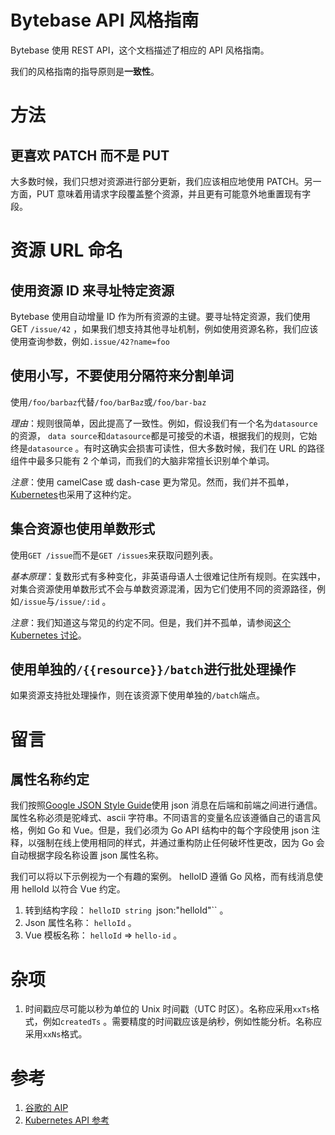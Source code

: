 # Bytebase API 风格指南

Bytebase 使用 REST API，这个文档描述了相应的 API 风格指南。

我们的风格指南的指导原则是**一致性**。

# 方法

## 更喜欢 PATCH 而不是 PUT

大多数时候，我们只想对资源进行部分更新，我们应该相应地使用 PATCH。另一方面，PUT 意味着用请求字段覆盖整个资源，并且更有可能意外地重置现有字段。

# 资源 URL 命名

## 使用资源 ID 来寻址特定资源

Bytebase 使用自动增量 ID 作为所有资源的主键。要寻址特定资源，我们使用 GET `/issue/42` ，如果我们想支持其他寻址机制，例如使用资源名称，我们应该使用查询参数，例如`.issue/42?name=foo`

## 使用小写，不要使用分隔符来分割单词

使用`/foo/barbaz`代替`/foo/barBaz`或`/foo/bar-baz`

*理由*：规则很简单，因此提高了一致性。例如，假设我们有一个名为`datasource`的资源， `data source`和`datasource`都是可接受的术语，根据我们的规则，它始终是`datasource` 。有时这确实会损害可读性，但大多数时候，我们在 URL 的路径组件中最多只能有 2 个单词，而我们的大脑非常擅长识别单个单词。

*注意*：使用 camelCase 或 dash-case 更为常见。然而，我们并不孤单， [Kubernetes](https://kubernetes.io/docs/reference/)也采用了这种约定。

## 集合资源也使用单数形式

使用`GET /issue`而不是`GET /issues`来获取问题列表。

*基本原理*：复数形式有多种变化，非英语母语人士很难记住所有规则。在实践中，对集合资源使用单数形式不会与单数资源混淆，因为它们使用不同的资源路径，例如`/issue`与`/issue/:id` 。

*注意*：我们知道这与常见的约定不同。但是，我们并不孤单，请参阅[这个 Kubernetes 讨论](https://github.com/kubernetes/kubernetes/issues/18622)。

## 使用单独的`/{{resource}}/batch`进行批处理操作

如果资源支持批处理操作，则在该资源下使用单独的`/batch`端点。

# 留言

## 属性名称约定

我们按照[Google JSON Style Guide](https://google.github.io/styleguide/jsoncstyleguide.xml)使用 json 消息在后端和前端之间进行通信。属性名称必须是驼峰式、ascii 字符串。不同语言的变量名应该遵循自己的语言风格，例如 Go 和 Vue。但是，我们必须为 Go API 结构中的每个字段使用 json 注释，以强制在线上使用相同的样式，并通过重构防止任何破坏性更改，因为 Go 会自动根据字段名称设置 json 属性名称。

我们可以将以下示例视为一个有趣的案例。 helloID 遵循 Go 风格，而有线消息使用 helloId 以符合 Vue 约定。

1. 转到结构字段： `helloID string `json:"helloId"`` 。
2. Json 属性名称： `helloId` 。
3. Vue 模板名称： `helloId` =&gt; `hello-id` 。

# 杂项

1. 时间戳应尽可能以秒为单位的 Unix 时间戳（UTC 时区）。名称应采用`xxTs`格式，例如`createdTs` 。需要精度的时间戳应该是纳秒，例如性能分析。名称应采用`xxNs`格式。

# 参考

1. [谷歌的 AIP](https://google.aip.dev/)
2. [Kubernetes API 参考](https://kubernetes.io/docs/reference/)
